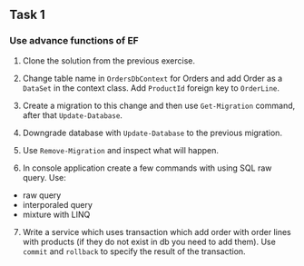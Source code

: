 ## Task 1

### Use advance functions of EF 

1. Clone the solution from the previous exercise.

2. Change table name in `OrdersDbContext` for Orders and add Order as a `DataSet` in the context class. Add `ProductId` foreign key to `OrderLine`.

3. Create a migration to this change and then use `Get-Migration` command, after that `Update-Database`. 

4. Downgrade database with `Update-Database` to the previous migration.

5. Use `Remove-Migration` and inspect what will happen. 

6. In console application create a few commands with using SQL raw query. Use:
- raw query
- interporaled query
- mixture with LINQ

7. Write a service which uses transaction which add order with order lines with products (if they do not exist in db you need to add them). Use `commit` and `rollback` 
to specify the result of the transaction. 
